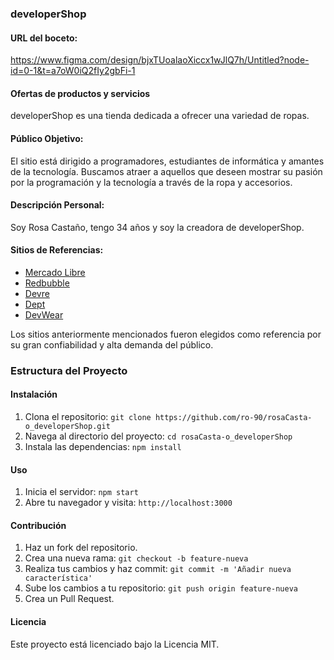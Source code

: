 ### developerShop

#### URL del boceto:
https://www.figma.com/design/bjxTUoalaoXiccx1wJlQ7h/Untitled?node-id=0-1&t=a7oW0iQ2fIy2gbFi-1

#### Ofertas de productos y servicios
developerShop es una tienda dedicada a ofrecer una variedad de ropas.

#### Público Objetivo:
El sitio está dirigido a programadores, estudiantes de informática y amantes de la tecnología. Buscamos atraer a aquellos que deseen mostrar su pasión por la programación y la tecnología a través de la ropa y accesorios.

#### Descripción Personal:
Soy Rosa Castaño, tengo 34 años y soy la creadora de developerShop.

#### Sitios de Referencias:
- [Mercado Libre](https://www.mercadolibre.com.ar)
- [Redbubble](https://www.redbubble.com)
- [Devre](https://www.devre.la)
- [Dept](https://www.deptangency.com)
- [DevWear](https://devwear.co)

Los sitios anteriormente mencionados fueron elegidos como referencia por su gran confiabilidad y alta demanda del público.

### Estructura del Proyecto

#### Instalación
1. Clona el repositorio: `git clone https://github.com/ro-90/rosaCasta-o_developerShop.git`
2. Navega al directorio del proyecto: `cd rosaCasta-o_developerShop`
3. Instala las dependencias: `npm install`

#### Uso
1. Inicia el servidor: `npm start`
2. Abre tu navegador y visita: `http://localhost:3000`

#### Contribución
1. Haz un fork del repositorio.
2. Crea una nueva rama: `git checkout -b feature-nueva`
3. Realiza tus cambios y haz commit: `git commit -m 'Añadir nueva característica'`
4. Sube los cambios a tu repositorio: `git push origin feature-nueva`
5. Crea un Pull Request.

#### Licencia
Este proyecto está licenciado bajo la Licencia MIT.
